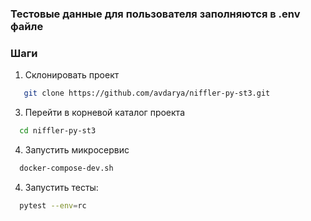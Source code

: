 ### Тестовые данные для пользователя заполняются в .env файле

### Шаги
1. Склонировать проект
```bash
   git clone https://github.com/avdarya/niffler-py-st3.git
```
3. Перейти в корневой каталог проекта
```bash
  cd niffler-py-st3
```
4. Запустить микросервис
```bash
  docker-compose-dev.sh
```
4. Запустить тесты:
```bash
  pytest --env=rc 
```
